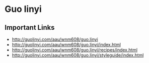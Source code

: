 # Guo linyi

## Important Links

- http://guolinyi.com/aau/wnm608/guo.linyi
- http://guolinyi.com/aau/wnm608/guo.linyi/index.html
- http://guolinyi.com/aau/wnm608/guo.linyi/recipes/index.html
- http://guolinyi.com/aau/wnm608/guo.linyi/styleguide/index.html

